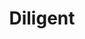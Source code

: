 ---
title: "Diligent"

feat:
  types: ["General"]
  benefit: |
    You get a +2 bonus on all _appraise_ checks and _decipher script_ checks.
---